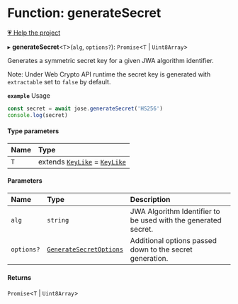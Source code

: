 # Function: generateSecret

[💗 Help the project](https://github.com/sponsors/panva)

▸ **generateSecret**<`T`\>(`alg`, `options?`): `Promise`<`T` \| `Uint8Array`\>

Generates a symmetric secret key for a given JWA algorithm identifier.

Note: Under Web Crypto API runtime the secret key is generated with `extractable` set to `false`
by default.

**`example`** Usage

```js
const secret = await jose.generateSecret('HS256')
console.log(secret)
```

#### Type parameters

| Name | Type |
| :------ | :------ |
| `T` | extends [`KeyLike`](../types/types.KeyLike.md) = [`KeyLike`](../types/types.KeyLike.md) |

#### Parameters

| Name | Type | Description |
| :------ | :------ | :------ |
| `alg` | `string` | JWA Algorithm Identifier to be used with the generated secret. |
| `options?` | [`GenerateSecretOptions`](../interfaces/key_generate_secret.GenerateSecretOptions.md) | Additional options passed down to the secret generation. |

#### Returns

`Promise`<`T` \| `Uint8Array`\>
